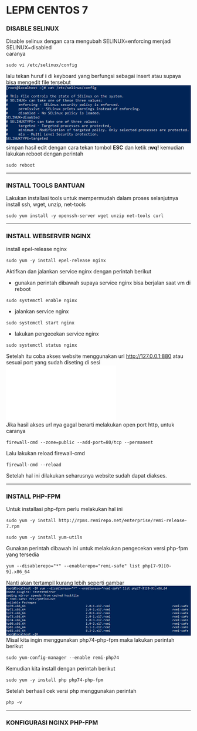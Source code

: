 # LEPM CENTOS 7
### DISABLE SELINUX
Disable selinux dengan cara mengubah SELINUX=enforcing menjadi SELINUX=disabled
\
caranya
```plaintext 
sudo vi /etc/selinux/config
```
lalu tekan huruf **i** di keyboard yang berfungsi sebagai insert atau supaya bisa mengedit file tersebut
![disabled-selinux](/asset/image/disabled-selinux.png)
\
simpan hasil edit dengan cara tekan tombol **ESC** dan ketik **:wq!** kemudian lakukan reboot dengan perintah
```plaintext 
sudo reboot
```
***
### INSTALL TOOLS BANTUAN
Lakukan installasi tools untuk mempermudah dalam proses selanjutnya
\
install ssh, wget, unzip, net-tools
```plaintext 
sudo yum install -y openssh-server wget unzip net-tools curl
```
***
### INSTALL WEBSERVER NGINX
install epel-release nginx
```plaintext
sudo yum -y install epel-release nginx
```
Aktifkan dan jalankan service nginx dengan perintah berikut
- gunakan perintah dibawah supaya service nginx bisa berjalan saat vm di reboot
```plaintext
sudo systemctl enable nginx
```
- jalankan service nginx
```plaintext
sudo systemctl start nginx
```
- lakukan pengecekan service nginx
```plaintext
sudo systemctl status nginx
```
Setelah itu coba akses website menggunakan url http://127.0.0.1:880 atau sesuai port yang sudah diseting di sesi ![**install centos 7 di virtualbox**](1_install_centos7_vbox_win10.md) \
Jika hasil akses url nya gagal berarti melakukan open port http, untuk caranya
```plaintext
firewall-cmd --zone=public --add-port=80/tcp --permanent
```
Lalu lakukan reload firewall-cmd
```plaintext
firewall-cmd --reload
```
Setelah hal ini dilakukan seharusnya website sudah dapat diakses.
***
### INSTALL PHP-FPM
Untuk installasi php-fpm perlu melakukan hal ini
```plaintext
sudo yum -y install http://rpms.remirepo.net/enterprise/remi-release-7.rpm
```
```plaintext
sudo yum -y install yum-utils
```
Gunakan perintah dibawah ini untuk melakukan pengecekan versi php-fpm yang tersedia
```plaintext 
yum --disablerepo="*" --enablerepo="remi-safe" list php[7-9][0-9].x86_64
```
Nanti akan tertampil kurang lebih seperti gambar \
![list-repo-php-fpm](/asset/image/list-repo-php-fpm.png) \
Misal kita ingin menggunakan php74-php-fpm maka lakukan perintah berikut
```plaintext
sudo yum-config-manager --enable remi-php74
```
Kemudian kita install dengan perintah berikut
```plaintext
sudo yum -y install php php74-php-fpm
```
Setelah berhasil cek versi php menggunakan perintah
```plaintext
php -v
```
***
### KONFIGURASI NGINX PHP-FPM